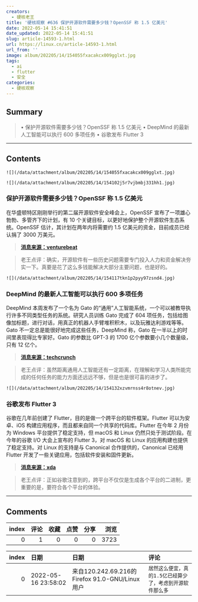 ```yaml
---
creators:
  - 硬核老王
title: '硬核观察 #636 保护开源软件需要多少钱？OpenSSF 称 1.5 亿美元'
date: 2022-05-14 15:41:51
date_updated: 2022-05-14 15:41:51
slug: article-14593-1.html
url: https://linux.cn/article-14593-1.html
url_from: ''
image: album/202205/14/154055fxacakcx009gglxt.jpg
tags:
  - ai
  - flutter
  - 安全
categories:
  - 硬核观察
---
```


## Summary

> • 保护开源软件需要多少钱？OpenSSF 称 1.5 亿美元 • DeepMind 的最新人工智能可以执行 600 多项任务 • 谷歌发布 Flutter 3

***

<!-- more -->

## Contents

`![](/data/attachment/album/202205/14/154055fxacakcx009gglxt.jpg)`

`![](/data/attachment/album/202205/14/154102j5r7vjbmbj331hh1.jpg)`

### 保护开源软件需要多少钱？OpenSSF 称 1.5 亿美元

在华盛顿特区刚刚举行的第二届开源软件安全峰会上，OpenSSF 宣布了一项雄心勃勃、多管齐下的计划，有 10 个关键目标，以更好地保护整个开源软件生态系统。OpenSSF 估计，其计划在两年内将需要约 1.5 亿美元的资金，目前成员已经认捐了 3000 万美元。

> 
> **[消息来源：venturebeat](https://venturebeat.com/2022/05/13/how-much-will-it-cost-to-secure-open-source-software-openssf-says-147-9m/)**
> 
> 
> 

> 
> 老王点评：确实，开源软件有一些历史问题需要专门投入人力和资金解决夯实一下。真要是花了这么多钱能解决大部分主要问题，也是好的。
> 
> 
> 

`![](/data/attachment/album/202205/14/154117tkn1p2pyy97zsnd4.jpg)`

### DeepMind 的最新人工智能可以执行 600 多项任务

DeepMind 本周发布了一个名为 Gato 的“通用”人工智能系统，一个可以被教导执行许多不同类型任务的系统。研究人员训练 Gato 完成了 604 项任务，包括给图像加标题，进行对话，用真正的机器人手臂堆积积木，以及玩雅达利游戏等等。Gato 不一定总是能很好地完成这些任务，DeepMind 称，Gato 在一半以上的时间里表现得比专家好。Gato 的参数比 GPT-3 的 1700 亿个参数要小几个数量级，只有 12 亿个。

> 
> **[消息来源：techcrunch](https://techcrunch.com/2022/05/13/deepminds-new-ai-can-perform-over-600-tasks-from-playing-games-to-controlling-robots/)**
> 
> 
> 

> 
> 老王点评：虽然距离通用人工智能还有一定距离，在理解和学习人类所能完成的任何任务的能力方面还远远不够，但是也是很可喜的进步了。
> 
> 
> 

`![](/data/attachment/album/202205/14/154132xzvmrnss4r8otnev.jpg)`

### 谷歌发布 Flutter 3

谷歌在几年前创建了 Flutter，目的是做一个跨平台的软件框架。Flutter 可以为安卓、iOS 构建应用程序，而且都来自同一个共享的代码库。Flutter 在今年 2 月份为 Windows 平台提供了稳定支持，但 macOS 和 Linux 仍然只处于测试阶段。在今年的谷歌 I/O 大会上宣布的 Flutter 3，对 macOS 和 Linux 的应用构建也提供了稳定支持。对 Linux 的支持是与 Canonical 合作提供的，Canonical 已经用 Flutter 开发了一些关键应用，包括软件安装和固件更新。

> 
> **[消息来源：xda](https://www.xda-developers.com/google-announces-flutter-3/)**
> 
> 
> 

> 
> 老王点评：正如谷歌注意到的，跨平台不仅仅是生成各个平台的二进制，更重要的是，要符合各个平台的体验。
> 
> 
>

***

## Comments


|   index |   评论 |   收藏 |   点赞 |   分享 |   浏览 |
|--------:|-------:|-------:|-------:|-------:|-------:|
|       0 |      1 |      0 |      0 |      0 |   3723 |

|   index | 日期                | 日期                                             | 评论                                                      |
|--------:|:--------------------|:-------------------------------------------------|:----------------------------------------------------------|
|       0 | 2022-05-16 23:58:02 | 来自120.242.69.216的 Firefox 91.0-GNU/Linux 用户 | `居然这么便宜，真的1.5亿已经算少了，考虑到开源软件那么多` |
